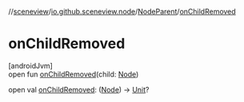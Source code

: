 //[sceneview](../../../index.md)/[io.github.sceneview.node](../index.md)/[NodeParent](index.md)/[onChildRemoved](on-child-removed.md)

# onChildRemoved

[androidJvm]\
open fun [onChildRemoved](on-child-removed.md)(child: [Node](../-node/index.md))

open val [onChildRemoved](on-child-removed.md): ([Node](../-node/index.md)) -&gt; [Unit](https://kotlinlang.org/api/latest/jvm/stdlib/kotlin/-unit/index.html)?
